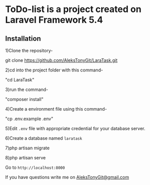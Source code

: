 # ToDo-list is a project created on Laravel Framework 5.4

## Installation

1)Clone the repository-

git clone https://github.com/AleksTonyGit/LaraTask.git


2)cd into the project folder with this command-

"cd LaraTask"


3)run the command-

"composer install"


4)Create a environment file using this command-

"cp .env.example .env"


5)Edit `.env` file with appropriate credential for your database server.

6)Create a database named `laratask`


7)php artisan migrate


8)php artisan serve


Go to `http://localhost:8000`

If you have questions write me on AleksTonyGit@gmail.com